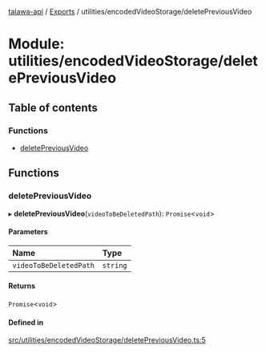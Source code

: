 [talawa-api](../README.md) / [Exports](../modules.md) / utilities/encodedVideoStorage/deletePreviousVideo

# Module: utilities/encodedVideoStorage/deletePreviousVideo

## Table of contents

### Functions

- [deletePreviousVideo](utilities_encodedVideoStorage_deletePreviousVideo.md#deletepreviousvideo)

## Functions

### deletePreviousVideo

▸ **deletePreviousVideo**(`videoToBeDeletedPath`): `Promise`\<`void`\>

#### Parameters

| Name | Type |
| :------ | :------ |
| `videoToBeDeletedPath` | `string` |

#### Returns

`Promise`\<`void`\>

#### Defined in

[src/utilities/encodedVideoStorage/deletePreviousVideo.ts:5](https://github.com/PalisadoesFoundation/talawa-api/blob/e66e731/src/utilities/encodedVideoStorage/deletePreviousVideo.ts#L5)
